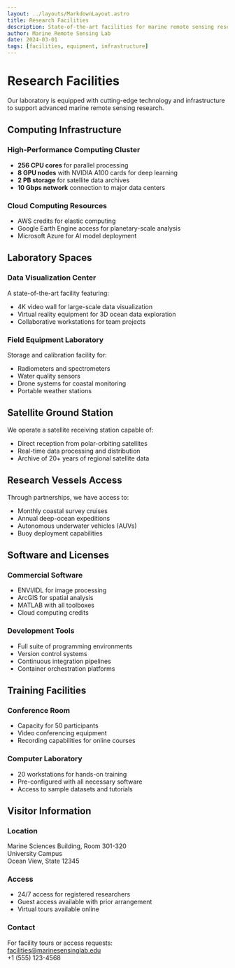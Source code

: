 ```yaml
---
layout: ../layouts/MarkdownLayout.astro
title: Research Facilities
description: State-of-the-art facilities for marine remote sensing research
author: Marine Remote Sensing Lab
date: 2024-03-01
tags: [facilities, equipment, infrastructure]
---
```


# Research Facilities

Our laboratory is equipped with cutting-edge technology and infrastructure to support advanced marine remote sensing research.

## Computing Infrastructure

### High-Performance Computing Cluster
- **256 CPU cores** for parallel processing
- **8 GPU nodes** with NVIDIA A100 cards for deep learning
- **2 PB storage** for satellite data archives
- **10 Gbps network** connection to major data centers

### Cloud Computing Resources
- AWS credits for elastic computing
- Google Earth Engine access for planetary-scale analysis
- Microsoft Azure for AI model deployment

## Laboratory Spaces

### Data Visualization Center
A state-of-the-art facility featuring:
- 4K video wall for large-scale data visualization
- Virtual reality equipment for 3D ocean data exploration
- Collaborative workstations for team projects

### Field Equipment Laboratory
Storage and calibration facility for:
- Radiometers and spectrometers
- Water quality sensors
- Drone systems for coastal monitoring
- Portable weather stations

## Satellite Ground Station

We operate a satellite receiving station capable of:
- Direct reception from polar-orbiting satellites
- Real-time data processing and distribution
- Archive of 20+ years of regional satellite data

## Research Vessels Access

Through partnerships, we have access to:
- Monthly coastal survey cruises
- Annual deep-ocean expeditions
- Autonomous underwater vehicles (AUVs)
- Buoy deployment capabilities

## Software and Licenses

### Commercial Software
- ENVI/IDL for image processing
- ArcGIS for spatial analysis
- MATLAB with all toolboxes
- Cloud computing credits

### Development Tools
- Full suite of programming environments
- Version control systems
- Continuous integration pipelines
- Container orchestration platforms

## Training Facilities

### Conference Room
- Capacity for 50 participants
- Video conferencing equipment
- Recording capabilities for online courses

### Computer Laboratory
- 20 workstations for hands-on training
- Pre-configured with all necessary software
- Access to sample datasets and tutorials

## Visitor Information

### Location
Marine Sciences Building, Room 301-320  
University Campus  
Ocean View, State 12345

### Access
- 24/7 access for registered researchers
- Guest access available with prior arrangement
- Virtual tours available online

### Contact
For facility tours or access requests:  
facilities@marinesensinglab.edu  
+1 (555) 123-4568